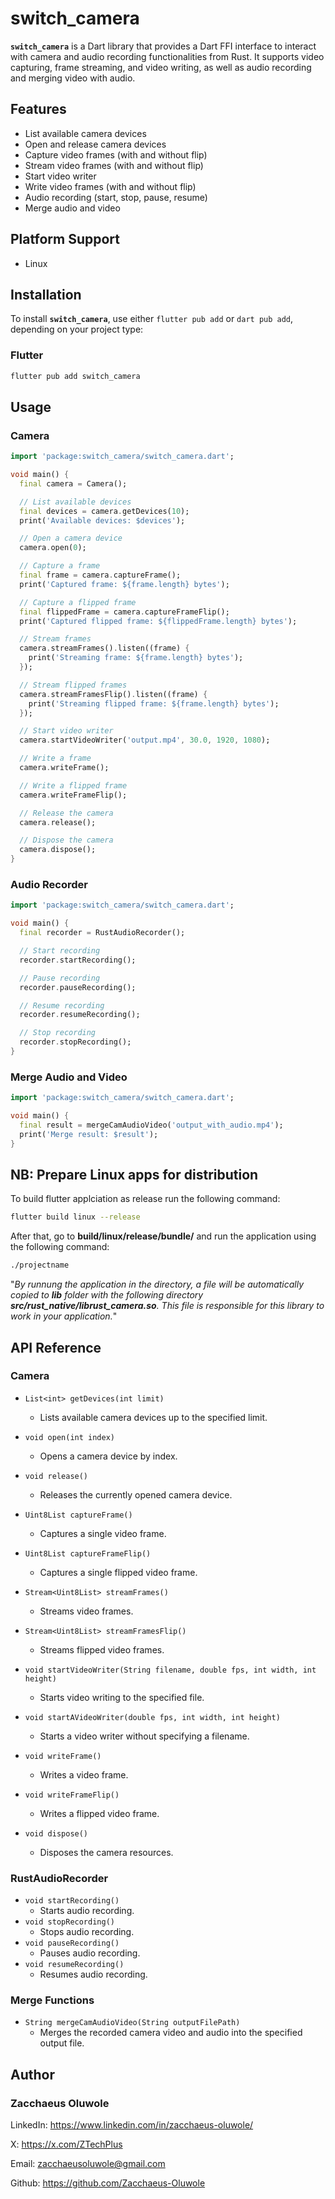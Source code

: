 # switch_camera

**`switch_camera`** is a Dart library that provides a Dart FFI interface to interact with camera and audio recording functionalities from Rust. It supports video capturing, frame streaming, and video writing, as well as audio recording and merging video with audio.

## Features

- List available camera devices
- Open and release camera devices
- Capture video frames (with and without flip)
- Stream video frames (with and without flip)
- Start video writer
- Write video frames (with and without flip)
- Audio recording (start, stop, pause, resume)
- Merge audio and video

## Platform Support
- Linux


## Installation

To install **`switch_camera`**, use either `flutter pub add` or `dart pub add`, depending on your project type:

### Flutter

```bash
flutter pub add switch_camera
```

## Usage
### Camera
```dart
import 'package:switch_camera/switch_camera.dart';

void main() {
  final camera = Camera();

  // List available devices
  final devices = camera.getDevices(10);
  print('Available devices: $devices');

  // Open a camera device
  camera.open(0);

  // Capture a frame
  final frame = camera.captureFrame();
  print('Captured frame: ${frame.length} bytes');

  // Capture a flipped frame
  final flippedFrame = camera.captureFrameFlip();
  print('Captured flipped frame: ${flippedFrame.length} bytes');

  // Stream frames
  camera.streamFrames().listen((frame) {
    print('Streaming frame: ${frame.length} bytes');
  });

  // Stream flipped frames
  camera.streamFramesFlip().listen((frame) {
    print('Streaming flipped frame: ${frame.length} bytes');
  });

  // Start video writer
  camera.startVideoWriter('output.mp4', 30.0, 1920, 1080);

  // Write a frame
  camera.writeFrame();

  // Write a flipped frame
  camera.writeFrameFlip();

  // Release the camera
  camera.release();

  // Dispose the camera
  camera.dispose();
}

```

### Audio Recorder
```dart
import 'package:switch_camera/switch_camera.dart';

void main() {
  final recorder = RustAudioRecorder();

  // Start recording
  recorder.startRecording();

  // Pause recording
  recorder.pauseRecording();

  // Resume recording
  recorder.resumeRecording();

  // Stop recording
  recorder.stopRecording();
}
```

### Merge Audio and Video
```dart
import 'package:switch_camera/switch_camera.dart';

void main() {
  final result = mergeCamAudioVideo('output_with_audio.mp4');
  print('Merge result: $result');
}

```

## NB: Prepare Linux apps for distribution
To build flutter applciation as release run the following command:
```bash
flutter build linux --release
```
After that, go to **build/linux/release/bundle/** and run the application using the following command:
```bash
./projectname
```
"_By runnung the application in the directory, a file will be automatically copied to **lib** folder with the following directory **src/rust_native/librust_camera.so**. This file is responsible for this library to work in your application._"

## API Reference
### Camera
- `List<int> getDevices(int limit)`

    - Lists available camera devices up to the specified limit.
- `void open(int index)`

    - Opens a camera device by index.
- `void release()`

    - Releases the currently opened camera device.
- `Uint8List captureFrame()`

    - Captures a single video frame.
- `Uint8List captureFrameFlip()`

    - Captures a single flipped video frame.
- `Stream<Uint8List> streamFrames()`

    - Streams video frames.
- `Stream<Uint8List> streamFramesFlip()`

    - Streams flipped video frames.
- `void startVideoWriter(String filename, double fps, int width, int height)`

    - Starts video writing to the specified file.
- `void startAVideoWriter(double fps, int width, int height)`

    - Starts a video writer without specifying a filename.
- `void writeFrame()`

    - Writes a video frame.
- `void writeFrameFlip()`

    - Writes a flipped video frame.
- `void dispose()`

    - Disposes the camera resources.

### RustAudioRecorder
- `void startRecording()`
    - Starts audio recording.
- `void stopRecording()`
    - Stops audio recording.
- `void pauseRecording()`
    - Pauses audio recording.
- `void resumeRecording()`
    - Resumes audio recording.

### Merge Functions
- `String mergeCamAudioVideo(String outputFilePath)`
    - Merges the recorded camera video and audio into the specified output file.

## Author
### Zacchaeus Oluwole

LinkedIn: <https://www.linkedin.com/in/zacchaeus-oluwole/>

X: <https://x.com/ZTechPlus>

Email: <zacchaeusoluwole@gmail.com>

Github: <https://github.com/Zacchaeus-Oluwole>
